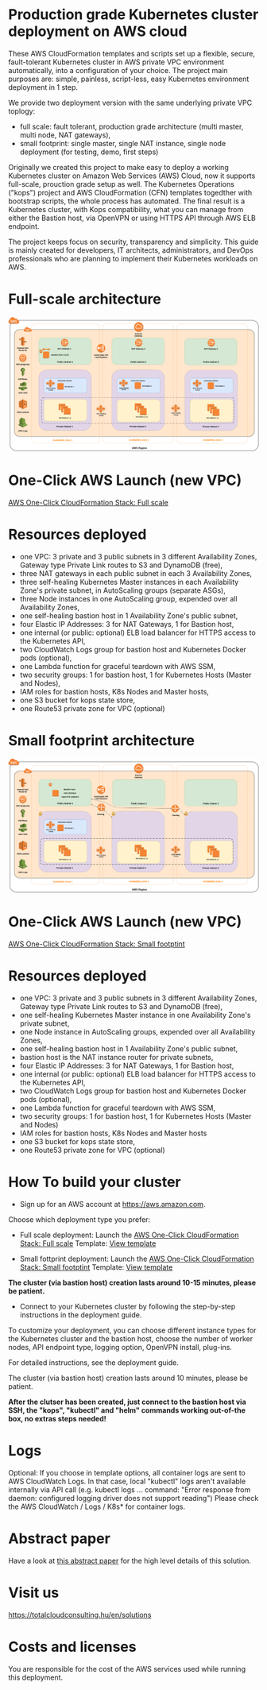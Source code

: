# Production grade Kubernetes cluster deployment on AWS cloud

These AWS CloudFormation templates and scripts set up a flexible, secure, fault-tolerant Kubernetes cluster in AWS private VPC environment automatically, into a configuration of your choice. The project main purposes are: simple, painless, script-less, easy Kubernetes environment deployment in 1 step.

We provide two deployment version with the same underlying private VPC toplogy:

* full scale: fault tolerant, production grade architecture (multi master, multi node, NAT gateways),
* small footprint: single master, single NAT instance, single node deployment (for testing, demo, first steps)

Originally we created this project to make easy to deploy a working Kubernetes cluster on Amazon Web Services (AWS) Cloud, now it supports full-scale, prouction grade setup as well. The Kubernetes Operations ("kops") project and AWS CloudFormation (CFN) templates togedther with bootstrap scripts, the whole process has automated. The final result is a Kubernetes cluster, with Kops compatibility, what you can manage from either the Bastion host, via OpenVPN or using HTTPS API through AWS ELB endpoint.

The project keeps focus on security, transparency and simplicity. This guide is mainly created for developers, IT architects, administrators, and DevOps professionals who are planning to implement their Kubernetes workloads on AWS.



# Full-scale architecture

[![N|Solid](docs/k8s-fullscale.png)](https://totalcloudconsulting.hu/en/solutions/containerization)

# One-Click AWS Launch (new VPC)

[AWS One-Click CloudFormation Stack: Full scale](https://console.aws.amazon.com/cloudformation/home?region=eu-west-1#/stacks/new?stackName=Total-Cloud-K8s-Full&templateURL=https://s3-eu-west-1.amazonaws.com/tc2-kubernetes/latest/cfn-templates/latest.yaml )

# Resources deployed

* one VPC: 3 private and 3 public subnets in 3 different Availability Zones, Gateway type Private Link routes to S3 and DynamoDB (free),
* three NAT gateways in each public subnet in each 3 Availability Zones,
* three  self-healing Kubernetes Master instances in each Availability Zone's private subnet, in AutoScaling groups (separate ASGs),
* three Node instances in one AutoScaling group, expended over all Availability Zones,
* one self-healing bastion host in 1 Availability Zone's public subnet,
* four Elastic IP Addresses: 3 for NAT Gateways, 1 for Bastion host,
* one internal (or public: optional) ELB load balancer for HTTPS access to the Kubernetes API,
* two CloudWatch Logs group for bastion host and Kubernetes Docker pods (optional),
* one Lambda function for graceful teardown with AWS SSM,
* two security groups: 1 for bastion host, 1 for Kubernetes Hosts (Master and Nodes),
* IAM roles for bastion hosts, K8s Nodes and Master hosts,
* one S3 bucket for kops state store,
* one Route53 private zone for VPC (optional)


# Small footprint architecture

[![N|Solid](docs/k8s-small-footprint.png)](https://totalcloudconsulting.hu/en/solutions/containerization)

# One-Click AWS Launch (new VPC)

[AWS One-Click CloudFormation Stack: Small footptint](https://console.aws.amazon.com/cloudformation/home?region=eu-west-1#/stacks/new?stackName=Total-Cloud-K8s-Small&templateURL=https://s3-eu-west-1.amazonaws.com/tc2-kubernetes/latest/cfn-templates/latest-single-natinstance.yaml )

# Resources deployed

* one VPC: 3 private and 3 public subnets in 3 different Availability Zones, Gateway type Private Link routes to S3 and DynamoDB (free),
* one self-healing Kubernetes Master instance in one Availability Zone's private subnet,
* one Node instance in AutoScaling groups, expended over all Availability Zones,
* one self-healing bastion host in 1 Availability Zone's public subnet,
* bastion host is the NAT instance router for private subnets,
* four Elastic IP Addresses: 3 for NAT Gateways, 1 for Bastion host,
* one internal (or public: optional) ELB load balancer for HTTPS access to the Kubernetes API,
* two CloudWatch Logs group for bastion host and Kubernetes Docker pods (optional),
* one Lambda function for graceful teardown with AWS SSM,
* two security groups: 1 for bastion host, 1 for Kubernetes Hosts (Master and Nodes)
* IAM roles for bastion hosts, K8s Nodes and Master hosts
* one S3 bucket for kops state store,
* one Route53 private zone for VPC (optional)


# How To build your cluster

* Sign up for an AWS account at https://aws.amazon.com.

Choose which deployment type you prefer:

* Full scale deployment: Launch the [AWS One-Click CloudFormation Stack: Full scale](https://console.aws.amazon.com/cloudformation/home?region=eu-west-1#/stacks/new?stackName=Total-Cloud-K8s-Full&templateURL=https://s3-eu-west-1.amazonaws.com/tc2-kubernetes/latest/cfn-templates/latest.yaml ) Template: [View template](https://s3-eu-west-1.amazonaws.com/tc2-kubernetes/latest/cfn-templates/latest.yaml )

* Small fottprint deployment: Launch the [AWS One-Click CloudFormation Stack: Small footptint](https://console.aws.amazon.com/cloudformation/home?region=eu-west-1#/stacks/new?stackName=Total-Cloud-K8s-Small&templateURL=https://s3-eu-west-1.amazonaws.com/tc2-kubernetes/latest/cfn-templates/latest-single-natinstance.yaml ) Template: [View template](https://s3-eu-west-1.amazonaws.com/tc2-kubernetes/latest/cfn-templates/latest-single-natinstance.yaml )


**The cluster (via bastion host) creation lasts around 10-15 minutes, please be patient.**

* Connect to your Kubernetes cluster by following the step-by-step instructions in the deployment guide.

To customize your deployment, you can choose different instance types for the Kubernetes cluster and the bastion host, choose the number of worker nodes, API endpoint type, logging option, OpenVPN install,  plug-ins.  

For detailed instructions, see the deployment guide.


The cluster (via bastion host) creation lasts around 10 minutes, please be patient.

**After the clutser has been created, just connect to the bastion host via SSH, the "kops", "kubectl" and "helm" commands working out-of-the box, no extras steps needed!**

# Logs

Optional: If you choose in template options, all container logs are sent to AWS CloudWatch Logs. In that case, local "kubectl" logs aren't  available internally via API call (e.g. kubectl logs ... command: "Error response from daemon: configured logging driver does not support reading") Please check the AWS CloudWatch / Logs / K8s* for container logs.

# Abstract paper

Have a look at [this abstract paper](docs/TC2_Abstratct_production_grade_Kubernetes_deployment_on_AWS.pdf) for the high level details of this solution.

# Visit us

https://totalcloudconsulting.hu/en/solutions

# Costs and licenses

You are responsible for the cost of the AWS services used while running this deployment.
